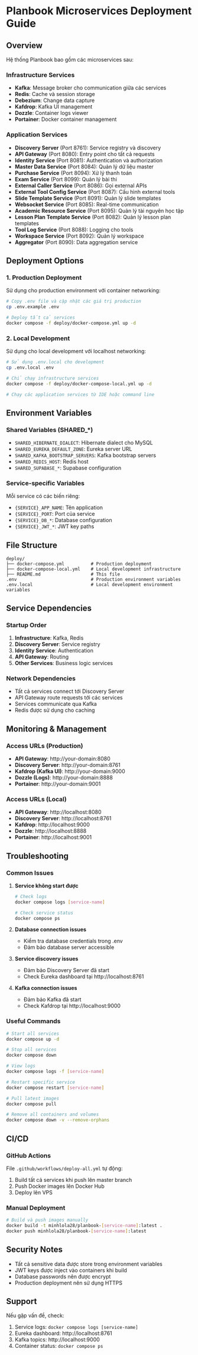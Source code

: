 # Planbook Microservices Deployment Guide

## Overview
Hệ thống Planbook bao gồm các microservices sau:

### Infrastructure Services
- **Kafka**: Message broker cho communication giữa các services
- **Redis**: Cache và session storage
- **Debezium**: Change data capture
- **Kafdrop**: Kafka UI management
- **Dozzle**: Container logs viewer
- **Portainer**: Docker container management

### Application Services
- **Discovery Server** (Port 8761): Service registry và discovery
- **API Gateway** (Port 8080): Entry point cho tất cả requests
- **Identity Service** (Port 8081): Authentication và authorization
- **Master Data Service** (Port 8084): Quản lý dữ liệu master
- **Purchase Service** (Port 8094): Xử lý thanh toán
- **Exam Service** (Port 8099): Quản lý bài thi
- **External Caller Service** (Port 8086): Gọi external APIs
- **External Tool Config Service** (Port 8087): Cấu hình external tools
- **Slide Template Service** (Port 8091): Quản lý slide templates
- **Websocket Service** (Port 8085): Real-time communication
- **Academic Resource Service** (Port 8095): Quản lý tài nguyên học tập
- **Lesson Plan Template Service** (Port 8082): Quản lý lesson plan templates
- **Tool Log Service** (Port 8088): Logging cho tools
- **Workspace Service** (Port 8092): Quản lý workspace
- **Aggregator** (Port 8090): Data aggregation service

## Deployment Options

### 1. Production Deployment
Sử dụng cho production environment với container networking:

```bash
# Copy .env file và cập nhật các giá trị production
cp .env.example .env

# Deploy tất cả services
docker compose -f deploy/docker-compose.yml up -d
```

### 2. Local Development
Sử dụng cho local development với localhost networking:

```bash
# Sử dụng .env.local cho development
cp .env.local .env

# Chỉ chạy infrastructure services
docker compose -f deploy/docker-compose-local.yml up -d

# Chạy các application services từ IDE hoặc command line
```

## Environment Variables

### Shared Variables (SHARED_*)
- `SHARED_HIBERNATE_DIALECT`: Hibernate dialect cho MySQL
- `SHARED_EUREKA_DEFAULT_ZONE`: Eureka server URL
- `SHARED_KAFKA_BOOTSTRAP_SERVERS`: Kafka bootstrap servers
- `SHARED_REDIS_HOST`: Redis host
- `SHARED_SUPABASE_*`: Supabase configuration

### Service-specific Variables
Mỗi service có các biến riêng:
- `{SERVICE}_APP_NAME`: Tên application
- `{SERVICE}_PORT`: Port của service
- `{SERVICE}_DB_*`: Database configuration
- `{SERVICE}_JWT_*`: JWT key paths

## File Structure

```
deploy/
├── docker-compose.yml          # Production deployment
├── docker-compose-local.yml    # Local development infrastructure
├── README.md                   # This file
.env                            # Production environment variables
.env.local                      # Local development environment variables
```

## Service Dependencies

### Startup Order
1. **Infrastructure**: Kafka, Redis
2. **Discovery Server**: Service registry
3. **Identity Service**: Authentication
4. **API Gateway**: Routing
5. **Other Services**: Business logic services

### Network Dependencies
- Tất cả services connect tới Discovery Server
- API Gateway route requests tới các services
- Services communicate qua Kafka
- Redis được sử dụng cho caching

## Monitoring & Management

### Access URLs (Production)
- **API Gateway**: http://your-domain:8080
- **Discovery Server**: http://your-domain:8761
- **Kafdrop (Kafka UI)**: http://your-domain:9000
- **Dozzle (Logs)**: http://your-domain:8888
- **Portainer**: http://your-domain:9001

### Access URLs (Local)
- **API Gateway**: http://localhost:8080
- **Discovery Server**: http://localhost:8761
- **Kafdrop**: http://localhost:9000
- **Dozzle**: http://localhost:8888
- **Portainer**: http://localhost:9001

## Troubleshooting

### Common Issues

1. **Service không start được**
   ```bash
   # Check logs
   docker compose logs [service-name]
   
   # Check service status
   docker compose ps
   ```

2. **Database connection issues**
   - Kiểm tra database credentials trong .env
   - Đảm bảo database server accessible

3. **Service discovery issues**
   - Đảm bảo Discovery Server đã start
   - Check Eureka dashboard tại http://localhost:8761

4. **Kafka connection issues**
   - Đảm bảo Kafka đã start
   - Check Kafdrop tại http://localhost:9000

### Useful Commands

```bash
# Start all services
docker compose up -d

# Stop all services
docker compose down

# View logs
docker compose logs -f [service-name]

# Restart specific service
docker compose restart [service-name]

# Pull latest images
docker compose pull

# Remove all containers and volumes
docker compose down -v --remove-orphans
```

## CI/CD

### GitHub Actions
File `.github/workflows/deploy-all.yml` tự động:
1. Build tất cả services khi push lên master branch
2. Push Docker images lên Docker Hub
3. Deploy lên VPS

### Manual Deployment
```bash
# Build và push images manually
docker build -t minhlola28/planbook-[service-name]:latest .
docker push minhlola28/planbook-[service-name]:latest
```

## Security Notes

- Tất cả sensitive data được store trong environment variables
- JWT keys được inject vào containers khi build
- Database passwords nên được encrypt
- Production deployment nên sử dụng HTTPS

## Support

Nếu gặp vấn đề, check:
1. Service logs: `docker compose logs [service-name]`
2. Eureka dashboard: http://localhost:8761
3. Kafka topics: http://localhost:9000
4. Container status: `docker compose ps`
